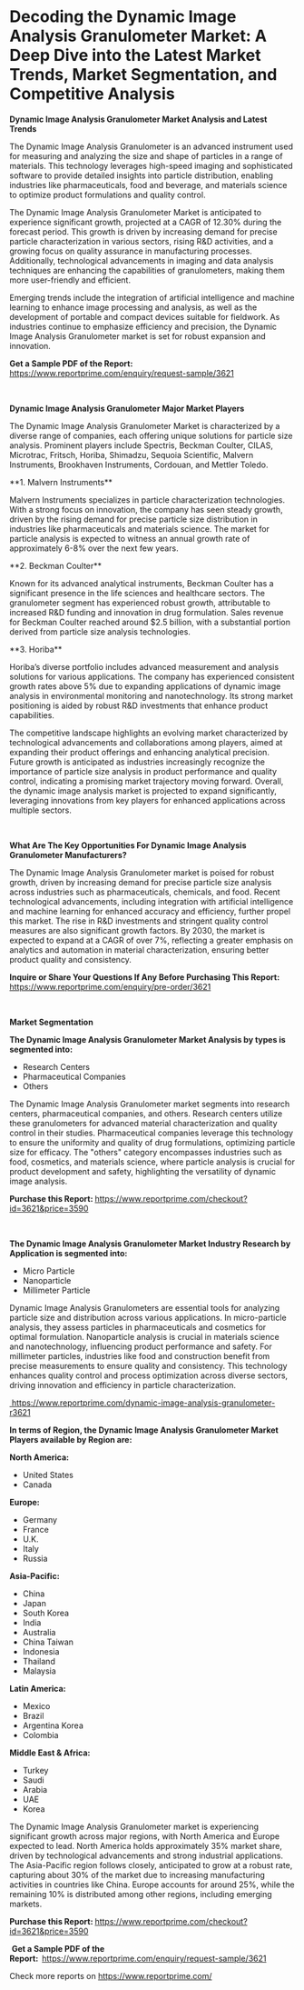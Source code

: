 <p><h1>Decoding the Dynamic Image Analysis Granulometer Market: A Deep Dive into the Latest Market Trends, Market Segmentation, and Competitive Analysis</h1></p><p><strong>Dynamic Image Analysis Granulometer Market Analysis and Latest Trends</strong></p>
<p><p>The Dynamic Image Analysis Granulometer is an advanced instrument used for measuring and analyzing the size and shape of particles in a range of materials. This technology leverages high-speed imaging and sophisticated software to provide detailed insights into particle distribution, enabling industries like pharmaceuticals, food and beverage, and materials science to optimize product formulations and quality control.</p><p>The Dynamic Image Analysis Granulometer Market is anticipated to experience significant growth, projected at a CAGR of 12.30% during the forecast period. This growth is driven by increasing demand for precise particle characterization in various sectors, rising R&D activities, and a growing focus on quality assurance in manufacturing processes. Additionally, technological advancements in imaging and data analysis techniques are enhancing the capabilities of granulometers, making them more user-friendly and efficient.</p><p>Emerging trends include the integration of artificial intelligence and machine learning to enhance image processing and analysis, as well as the development of portable and compact devices suitable for fieldwork. As industries continue to emphasize efficiency and precision, the Dynamic Image Analysis Granulometer market is set for robust expansion and innovation.</p></p>
<p><strong>Get a Sample PDF of the Report:&nbsp;</strong> <a href="https://www.reportprime.com/enquiry/request-sample/3621?utm_campaign=2273&utm_medium=2&utm_source=Github&utm_content=ia&utm_term=18032025&utm_id=dynamic-image-analysis-granulometer">https://www.reportprime.com/enquiry/request-sample/3621</a></p>
<p>&nbsp;</p>
<p><strong>Dynamic Image Analysis Granulometer Major Market Players</strong></p>
<p><p>The Dynamic Image Analysis Granulometer Market is characterized by a diverse range of companies, each offering unique solutions for particle size analysis. Prominent players include Spectris, Beckman Coulter, CILAS, Microtrac, Fritsch, Horiba, Shimadzu, Sequoia Scientific, Malvern Instruments, Brookhaven Instruments, Cordouan, and Mettler Toledo.</p><p>**1. Malvern Instruments**  </p><p>Malvern Instruments specializes in particle characterization technologies. With a strong focus on innovation, the company has seen steady growth, driven by the rising demand for precise particle size distribution in industries like pharmaceuticals and materials science. The market for particle analysis is expected to witness an annual growth rate of approximately 6-8% over the next few years.</p><p>**2. Beckman Coulter**  </p><p>Known for its advanced analytical instruments, Beckman Coulter has a significant presence in the life sciences and healthcare sectors. The granulometer segment has experienced robust growth, attributable to increased R&D funding and innovation in drug formulation. Sales revenue for Beckman Coulter reached around $2.5 billion, with a substantial portion derived from particle size analysis technologies.</p><p>**3. Horiba**  </p><p>Horiba’s diverse portfolio includes advanced measurement and analysis solutions for various applications. The company has experienced consistent growth rates above 5% due to expanding applications of dynamic image analysis in environmental monitoring and nanotechnology. Its strong market positioning is aided by robust R&D investments that enhance product capabilities.</p><p>The competitive landscape highlights an evolving market characterized by technological advancements and collaborations among players, aimed at expanding their product offerings and enhancing analytical precision. Future growth is anticipated as industries increasingly recognize the importance of particle size analysis in product performance and quality control, indicating a promising market trajectory moving forward. Overall, the dynamic image analysis market is projected to expand significantly, leveraging innovations from key players for enhanced applications across multiple sectors.</p></p>
<p>&nbsp;</p>
<p><strong>What Are The Key Opportunities For Dynamic Image Analysis Granulometer Manufacturers?</strong></p>
<p><p>The Dynamic Image Analysis Granulometer market is poised for robust growth, driven by increasing demand for precise particle size analysis across industries such as pharmaceuticals, chemicals, and food. Recent technological advancements, including integration with artificial intelligence and machine learning for enhanced accuracy and efficiency, further propel this market. The rise in R&D investments and stringent quality control measures are also significant growth factors. By 2030, the market is expected to expand at a CAGR of over 7%, reflecting a greater emphasis on analytics and automation in material characterization, ensuring better product quality and consistency.</p></p>
<p><strong>Inquire or Share Your Questions If Any Before Purchasing This Report:</strong> <a href="https://www.reportprime.com/enquiry/pre-order/3621?utm_campaign=2273&utm_medium=2&utm_source=Github&utm_content=ia&utm_term=18032025&utm_id=dynamic-image-analysis-granulometer">https://www.reportprime.com/enquiry/pre-order/3621</a></p>
<p>&nbsp;</p>
<p><strong>Market Segmentation</strong></p>
<p><strong>The Dynamic Image Analysis Granulometer Market Analysis by types is segmented into:</strong></p>
<p><ul><li>Research Centers</li><li>Pharmaceutical Companies</li><li>Others</li></ul></p>
<p><p>The Dynamic Image Analysis Granulometer market segments into research centers, pharmaceutical companies, and others. Research centers utilize these granulometers for advanced material characterization and quality control in their studies. Pharmaceutical companies leverage this technology to ensure the uniformity and quality of drug formulations, optimizing particle size for efficacy. The "others" category encompasses industries such as food, cosmetics, and materials science, where particle analysis is crucial for product development and safety, highlighting the versatility of dynamic image analysis.</p></p>
<p><strong>Purchase this Report:&nbsp;</strong><a href="https://www.reportprime.com/checkout?id=3621&price=3590&utm_campaign=2273&utm_medium=2&utm_source=Github&utm_content=ia&utm_term=18032025&utm_id=dynamic-image-analysis-granulometer">https://www.reportprime.com/checkout?id=3621&price=3590</a></p>
<p>&nbsp;</p>
<p><strong>The Dynamic Image Analysis Granulometer Market Industry Research by Application is segmented into:</strong></p>
<p><ul><li>Micro Particle</li><li>Nanoparticle</li><li>Millimeter Particle</li></ul></p>
<p><p>Dynamic Image Analysis Granulometers are essential tools for analyzing particle size and distribution across various applications. In micro-particle analysis, they assess particles in pharmaceuticals and cosmetics for optimal formulation. Nanoparticle analysis is crucial in materials science and nanotechnology, influencing product performance and safety. For millimeter particles, industries like food and construction benefit from precise measurements to ensure quality and consistency. This technology enhances quality control and process optimization across diverse sectors, driving innovation and efficiency in particle characterization.</p></p>
<p><a href="https://www.reportprime.com/dynamic-image-analysis-granulometer-r3621?utm_campaign=2273&utm_medium=2&utm_source=Github&utm_content=ia&utm_term=18032025&utm_id=dynamic-image-analysis-granulometer">&nbsp;https://www.reportprime.com/dynamic-image-analysis-granulometer-r3621</a></p>
<p><strong>In terms of Region, the Dynamic Image Analysis Granulometer Market Players available by Region are:</strong></p>
<p>
    <p> <strong> North America: </strong>
        <ul>
            <li>United States</li>
            <li>Canada</li>
        </ul>
        </p> 
    <p> <strong> Europe: </strong>
        <ul>
            <li>Germany</li>
            <li>France</li>
            <li>U.K.</li>
            <li>Italy</li>
            <li>Russia</li>
        </ul>
        </p> 
    <p> <strong> Asia-Pacific: </strong>
        <ul>
            <li>China</li>
            <li>Japan</li>
            <li>South Korea</li>
            <li>India</li>
            <li>Australia</li>
            <li>China Taiwan</li>
            <li>Indonesia</li>
            <li>Thailand</li>
            <li>Malaysia</li>
        </ul>
        </p> 
    <p> <strong> Latin America: </strong>
        <ul>
            <li>Mexico</li>
            <li>Brazil</li>
            <li>Argentina Korea</li>
            <li>Colombia</li>
        </ul>
        </p> 
    <p> <strong> Middle East & Africa: </strong>
        <ul>
            <li>Turkey</li>
            <li>Saudi</li>
            <li>Arabia</li>
            <li>UAE</li>
            <li>Korea</li>
        </ul>
    </p>
    </p>
<p><p>The Dynamic Image Analysis Granulometer market is experiencing significant growth across major regions, with North America and Europe expected to lead. North America holds approximately 35% market share, driven by technological advancements and strong industrial applications. The Asia-Pacific region follows closely, anticipated to grow at a robust rate, capturing about 30% of the market due to increasing manufacturing activities in countries like China. Europe accounts for around 25%, while the remaining 10% is distributed among other regions, including emerging markets.</p></p>
<p><strong>Purchase this Report: </strong><a href="https://www.reportprime.com/checkout?id=3621&price=3590&utm_campaign=2273&utm_medium=2&utm_source=Github&utm_content=ia&utm_term=18032025&utm_id=dynamic-image-analysis-granulometer">https://www.reportprime.com/checkout?id=3621&price=3590</a></p>
<p>&nbsp;<strong>Get a Sample PDF of the Report:&nbsp;&nbsp;</strong><a href="https://www.reportprime.com/enquiry/request-sample/3621?utm_campaign=2273&utm_medium=2&utm_source=Github&utm_content=ia&utm_term=18032025&utm_id=dynamic-image-analysis-granulometer">https://www.reportprime.com/enquiry/request-sample/3621</a></p>
<p><strong></strong></p>
<p>Check more reports on <a href="https://www.reportprime.com/?utm_campaign=2273&utm_medium=2&utm_source=Github&utm_content=ia&utm_term=18032025&utm_id=dynamic-image-analysis-granulometer">https://www.reportprime.com/</a></p>